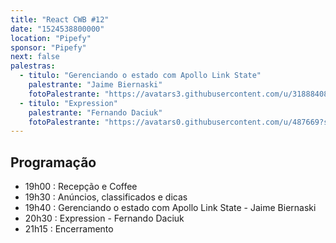 ```yaml
---
title: "React CWB #12"
date: "1524538800000"
location: "Pipefy"
sponsor: "Pipefy"
next: false
palestras:
  - titulo: "Gerenciando o estado com Apollo Link State"
    palestrante: "Jaime Biernaski"
    fotoPalestrante: "https://avatars3.githubusercontent.com/u/31888408?s=460&v=4"
  - titulo: "Expression"
    palestrante: "Fernando Daciuk"
    fotoPalestrante: "https://avatars0.githubusercontent.com/u/487669?s=400&v=4"
---
```


## Programação

- 19h00 : Recepção e Coffee
- 19h30 : Anúncios, classificados e dicas
- 19h40 : Gerenciando o estado com Apollo Link State - Jaime Biernaski
- 20h30 : Expression - Fernando Daciuk
- 21h15 : Encerramento
